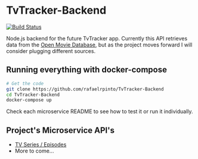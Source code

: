 # TvTracker-Backend

[![Build Status](https://travis-ci.org/rafaelrpinto/TvTracker-Backend.svg?branch=master)](https://travis-ci.org/rafaelrpinto/TvTracker-Backend)

Node.js backend for the future TvTracker app. Currently this API retrieves data from the [Open Movie Database](https://www.omdbapi.com/), but as the project moves forward I will consider plugging different sources.

## Running everything with docker-compose

```bash
# Get the code
git clone https://github.com/rafaelrpinto/TvTracker-Backend
cd TvTracker-Backend
docker-compose up
```

Check each microservice README to see how to test it or run it individually.

## Project's Microservice API's

- [TV Series / Episodes](https://github.com/rafaelrpinto/TvTracker-Backend/tree/master/series-microservice)
- More to come...
